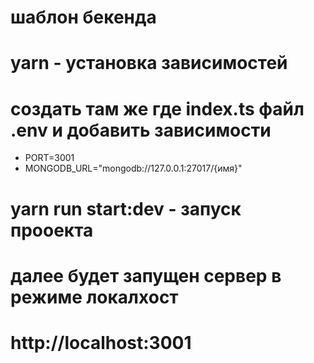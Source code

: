 # шаблон бекенда

# yarn - установка зависимостей

# создать там же где index.ts файл .env и добавить зависимости 

- PORT=3001
- MONGODB_URL="mongodb://127.0.0.1:27017/{имя}"

# yarn run start:dev - запуск прооекта

# далее будет запущен сервер в режиме локалхост

# http://localhost:3001
